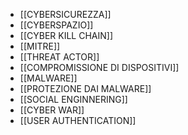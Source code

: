 - [[CYBERSICUREZZA]]
- [[CYBERSPAZIO]]
- [[CYBER KILL CHAIN]]
- [[MITRE]]
- [[THREAT ACTOR]]
- [[COMPROMISSIONE DI DISPOSITIVI]]
- [[MALWARE]]
- [[PROTEZIONE DAI MALWARE]]
- [[SOCIAL ENGINNERING]]
- [[CYBER WAR]]
- [[USER AUTHENTICATION]]